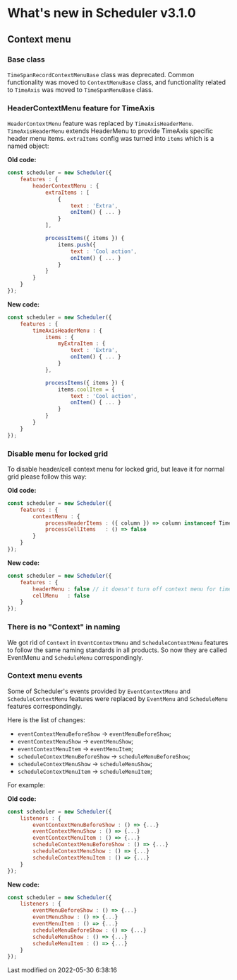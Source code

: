# What's new in Scheduler v3.1.0

## Context menu

### Base class

`TimeSpanRecordContextMenuBase` class was deprecated. Common functionality was moved to `ContextMenuBase` class, and
functionality related to `TimeAxis` was moved to `TimeSpanMenuBase` class.

### HeaderContextMenu feature for TimeAxis

`HeaderContextMenu` feature was replaced by `TimeAxisHeaderMenu`. `TimeAxisHeaderMenu` extends HeaderMenu to provide
TimeAxis specific header menu items. `extraItems` config was turned into `items` which is a named object:

**Old code:**

```javascript
const scheduler = new Scheduler({
    features : {
        headerContextMenu : {
            extraItems : [
                {
                    text : 'Extra',
                    onItem() { ... }
                }
            ],

            processItems({ items }) {
                items.push({
                    text : 'Cool action',
                    onItem() { ... }
                }
            }
        }
    }
});
```

**New code:**

```javascript
const scheduler = new Scheduler({
    features : {
        timeAxisHeaderMenu : {
            items : {
                myExtraItem : {
                    text : 'Extra',
                    onItem() { ... }
                }
            },

            processItems({ items }) {
                items.coolItem = {
                    text : 'Cool action',
                    onItem() { ... }
                }
            }
        }
    }
});
```

### Disable menu for locked grid

To disable header/cell context menu for locked grid, but leave it for normal grid please follow this way:

**Old code:**

```javascript
const scheduler = new Scheduler({
    features : {
        contextMenu : {
            processHeaderItems : ({ column }) => column instanceof TimeAxisColumn,
            processCellItems   : () => false
        }
    }
});
```

**New code:**

```javascript
const scheduler = new Scheduler({
    features : {
        headerMenu : false // it doesn't turn off context menu for time axis column header now
        cellMenu   : false
    }
});
```

### There is no "Context" in naming

We got rid of `Context` in `EventContextMenu` and `ScheduleContextMenu` features to follow the same naming standards 
in all products. So now they are called EventMenu and `ScheduleMenu` correspondingly.

### Context menu events

Some of Scheduler's events provided by `EventContextMenu` and `ScheduleContextMenu` features were replaced by 
`EventMenu` and `ScheduleMenu` features correspondingly. 

Here is the list of changes:

- `eventContextMenuBeforeShow` -> `eventMenuBeforeShow`;
- `eventContextMenuShow` -> `eventMenuShow`;
- `eventContextMenuItem` -> `eventMenuItem`;
- `scheduleContextMenuBeforeShow` -> `scheduleMenuBeforeShow`;
- `scheduleContextMenuShow` -> `scheduleMenuShow`;
- `scheduleContextMenuItem` -> `scheduleMenuItem`;

For example:

**Old code:**

```javascript
const scheduler = new Scheduler({
    listeners : {
        eventContextMenuBeforeShow : () => {...}
        eventContextMenuShow : () => {...}
        eventContextMenuItem : () => {...}
        scheduleContextMenuBeforeShow : () => {...}
        scheduleContextMenuShow : () => {...}
        scheduleContextMenuItem : () => {...}
    }
});
```

**New code:**

```javascript
const scheduler = new Scheduler({
    listeners : {
        eventMenuBeforeShow : () => {...}
        eventMenuShow : () => {...}
        eventMenuItem : () => {...}
        scheduleMenuBeforeShow : () => {...}
        scheduleMenuShow : () => {...}
        scheduleMenuItem : () => {...}
    }
});
```


<p class="last-modified">Last modified on 2022-05-30 6:38:16</p>